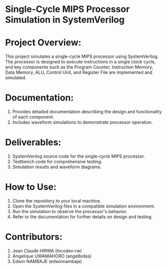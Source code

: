 # Single-Cycle MIPS Processor Simulation in SystemVerilog
# Project Overview:
This project simulates a single-cycle MIPS processor using SystemVerilog. The processor is designed to execute instructions in a single clock cycle, and key components such as the Program Counter, Instruction Memory, Data Memory, ALU, Control Unit, and Register File are implemented and simulated.

# Documentation:
1. Provides detailed documentation describing the design and functionality of each component.
2. Includes waveform simulations to demonstrate processor operation.

# Deliverables:
1. SystemVerilog source code for the single-cycle MIPS processor.
2. Testbench code for comprehensive testing.
3. Simulation results and waveform diagrams.

# How to Use:
1. Clone the repository to your local machine.
2. Open the SystemVerilog files in a compatible simulation environment.
3. Run the simulation to observe the processor's behavior.
4. Refer to the documentation for further details on design and testing.
# Contributors:
1. Jean Claude HIRWA (hicodev-rw)
2. Angelique UWAMAHORO (angelbidas)
3. Edwin NAMBAJE (edwinnambaje)